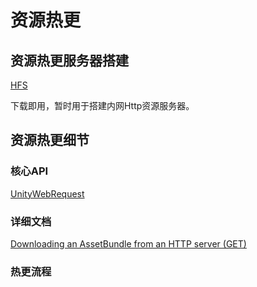 # 资源热更

## 资源热更服务器搭建

[HFS](http://www.rejetto.com/hfs)

下载即用，暂时用于搭建内网Http资源服务器。

## 资源热更细节

### 核心API

[UnityWebRequest ](https://docs.unity3d.com/ScriptReference/Networking.UnityWebRequest.html)

### 详细文档

[Downloading an AssetBundle from an HTTP server (GET)](https://docs.unity3d.com/Manual/UnityWebRequest-DownloadingAssetBundle.html)

### 热更流程


